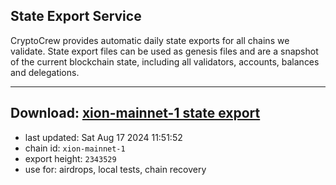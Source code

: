 ## State Export Service
CryptoCrew provides automatic daily state exports for all chains we validate. State export files can be used as genesis files and are a snapshot of the current blockchain state, including all validators, accounts, balances and delegations.

---
**Download: [xion-mainnet-1 state export](https://dl-eu2.ccvalidators.com/SERVICE/xion/xion-mainnet-1_export_2343529.json)**
---

- last updated: Sat Aug 17 2024 11:51:52
- chain id: `xion-mainnet-1`
- export height: `2343529`
- use for: airdrops, local tests, chain recovery
